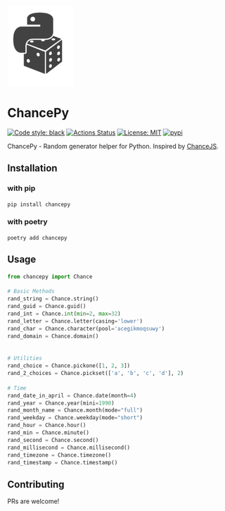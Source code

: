 <img src="./logo.jpg" width="150" />

# ChancePy
[![Code style: black](https://img.shields.io/badge/code%20style-black-000000.svg)](https://github.com/psf/black)
[![Actions Status](https://github.com/kovrr/chancepy/workflows/CI/badge.svg)](https://github.com/kovrr/chancepy/actions)
[![License: MIT](https://img.shields.io/badge/License-MIT-green.svg)](https://github.com/kovrr/chancepy/edit/master/LICENSE)
[![pypi](https://img.shields.io/pypi/v/chancepy?style=flat-square)](https://pypi.org/project/chancepy/)


ChancePy - Random generator helper for Python. Inspired by [ChanceJS](https://chancejs.com/index.html).

## Installation

### with pip
`pip install chancepy`

### with poetry
`poetry add chancepy`

## Usage

```python
from chancepy import Chance

# Basic Methods
rand_string = Chance.string()
rand_guid = Chance.guid()
rand_int = Chance.int(min=2, max=32)
rand_letter = Chance.letter(casing='lower')
rand_char = Chance.character(pool='acegikmoqsuwy')
rand_domain = Chance.domain()


# Utilities
rand_choice = Chance.pickone([1, 2, 3])
rand_2_choices = Chance.pickset(['a', 'b', 'c', 'd'], 2)

# Time
rand_date_in_april = Chance.date(month=4)
rand_year = Chance.year(mini=1990)
rand_month_name = Chance.month(mode="full")
rand_weekday = Chance.weekday(mode="short")
rand_hour = Chance.hour()
rand_min = Chance.minute()
rand_second = Chance.second()
rand_millisecond = Chance.millisecond()
rand_timezone = Chance.timezone()
rand_timestamp = Chance.timestamp()

```

## Contributing
PRs are welcome!
